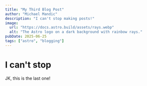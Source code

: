 ```yaml
---
title: "My Third Blog Post"
author: "Michael Mandic"
description: "I can't stop making posts!"
image:
  url: "https://docs.astro.build/assets/rays.webp"
  alt: "The Astro logo on a dark background with rainbow rays."
pubDate: 2025-06-25
tags: ["astro", "blogging"]
---
```


# I can't stop

JK, this is the last one!
